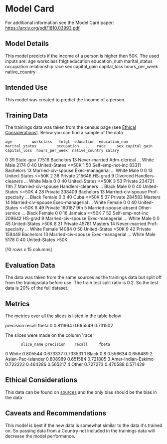 


# Model Card

For additional information see the Model Card paper:
https://arxiv.org/pdf/1810.03993.pdf

## Model Details

This model predicts if the income of a person is higher then 50K. The used inputs are:
	age
	workclass
	fnlgt
	education
	education_num
	marital_status
	occupation
	relationship
	race
	sex
	capital_gain
	capital_loss
	hours_per_week
	native_country

## Intended Use

This model was created to predict the income of a person.

## Training Data

The trainings data was taken from the census page (see [Ethical Considerations](#Ethical-Considerations)). Below you can find a sample of the data

    age         workclass   fnlgt  education  education_num         marital_status         occupation  ...   race     sex capital_gain  capital_loss  hours_per_week  native_country salary
0   39         State-gov   77516  Bachelors             13          Never-married       Adm-clerical  ...  White    Male         2174             0              40   United-States  <=50K
1   50  Self-emp-not-inc   83311  Bachelors             13     Married-civ-spouse    Exec-managerial  ...  White    Male            0             0              13   United-States  <=50K
2   38           Private  215646    HS-grad              9               Divorced  Handlers-cleaners  ...  White    Male            0             0              40   United-States  <=50K
3   53           Private  234721       11th              7     Married-civ-spouse  Handlers-cleaners  ...  Black    Male            0             0              40   United-States  <=50K
4   28           Private  338409  Bachelors             13     Married-civ-spouse     Prof-specialty  ...  Black  Female            0             0              40            Cuba  <=50K
5   37           Private  284582    Masters             14     Married-civ-spouse    Exec-managerial  ...  White  Female            0             0              40   United-States  <=50K
6   49           Private  160187        9th              5  Married-spouse-absent      Other-service  ...  Black  Female            0             0              16         Jamaica  <=50K
7   52  Self-emp-not-inc  209642    HS-grad              9     Married-civ-spouse    Exec-managerial  ...  White    Male            0             0              45   United-States   >50K
8   31           Private   45781    Masters             14          Never-married     Prof-specialty  ...  White  Female        14084             0              50   United-States   >50K
9   42           Private  159449  Bachelors             13     Married-civ-spouse    Exec-managerial  ...  White    Male         5178             0              40   United-States   >50K

[10 rows x 15 columns]

## Evaluation Data

The data was taken from the same sources as the trainings data but split off from the trainigsdata before use. The train test split ratio is 0.2. So the test data is 20% of the full dataset.

## Metrics

The metrics over all the slices is listed in the table below

   precision    recall     fbeta
0   0.811964  0.665549  0.731502

The slices were made on the column 'race'

           slice_name precision    recall     fbeta
0               White  0.805544  0.673337  0.733531
1               Black       0.8  0.556634  0.656489
2  Asian-Pac-Islander  0.808989  0.651584  0.721805
3  Amer-Indian-Eskimo  0.722222  0.464286  0.565217
4               Other  0.727273  0.470588  0.571429



## Ethical Considerations

This data can be found on [sources](https://archive.ics.uci.edu/ml/datasets/census+income) and the only bias should be the bias in the data

## Caveats and Recommendations

This model is best if the new data is somewhat similar to the data it's trained on. So passing data from a Country not included in the trainings data will decrease the model performance.
